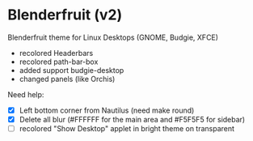 # Blenderfruit (v2)
Blenderfruit theme for Linux Desktops (GNOME, Budgie, XFCE)

- recolored Headerbars
- recolored path-bar-box
- added support budgie-desktop
- changed panels (like Orchis)

Need help: 

- [x] Left bottom corner from Nautilus (need make round)
- [x] Delete all blur (#FFFFFF for the main area and #F5F5F5 for sidebar)
- [ ] recolored "Show Desktop" applet in bright theme on transparent
